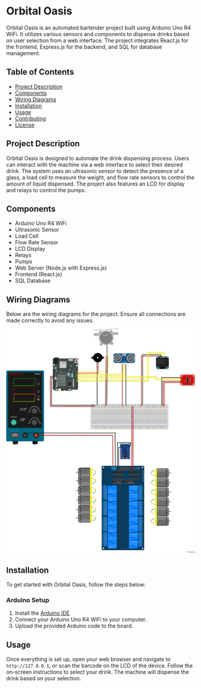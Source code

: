 # Orbital Oasis

Orbital Oasis is an automated bartender project built using Arduino Uno R4 WiFi. It utilizes various sensors and components to dispense drinks based on user selection from a web interface. The project integrates React.js for the frontend, Express.js for the backend, and SQL for database management.

## Table of Contents

- [Project Description](#project-description)
- [Components](#components)
- [Wiring Diagrams](#wiring-diagrams)
- [Installation](#installation)
- [Usage](#usage)
- [Contributing](#contributing)
- [License](#license)

## Project Description

Orbital Oasis is designed to automate the drink dispensing process. Users can interact with the machine via a web interface to select their desired drink. The system uses an ultrasonic sensor to detect the presence of a glass, a load cell to measure the weight, and flow rate sensors to control the amount of liquid dispensed. The project also features an LCD for display and relays to control the pumps.

## Components

- Arduino Uno R4 WiFi
- Ultrasonic Sensor
- Load Cell
- Flow Rate Sensor
- LCD Display
- Relays
- Pumps
- Web Server (Node.js with Express.js)
- Frontend (React.js)
- SQL Database

## Wiring Diagrams

Below are the wiring diagrams for the project. Ensure all connections are made correctly to avoid any issues.

![Fritzing Diagram 1](diagrams/diagram1.png)

## Installation

To get started with Orbital Oasis, follow the steps below:

### Arduino Setup

1. Install the [Arduino IDE](https://www.arduino.cc/en/Main/Software).
2. Connect your Arduino Uno R4 WiFi to your computer.
3. Upload the provided Arduino code to the board.

## Usage

Once everything is set up, open your web browser and navigate to `http://127.0.0.1`, or scan the barcode on the LCD of the device. Follow the on-screen instructions to select your drink. The machine will dispense the drink based on your selection.
